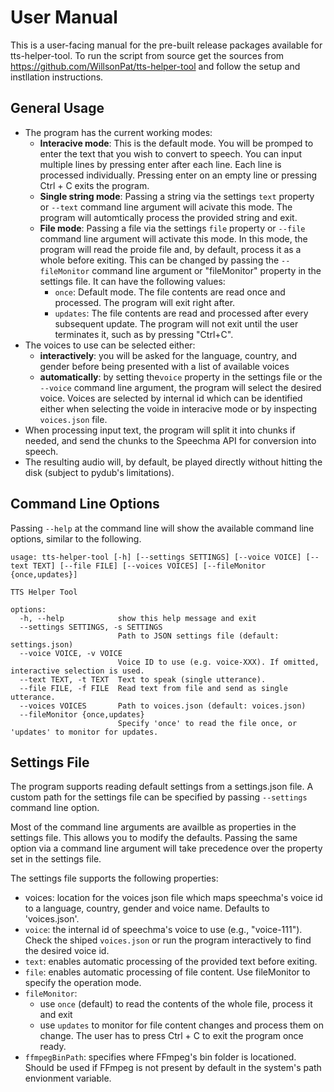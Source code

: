 # User Manual

This is a user-facing manual for the pre-built release packages available for tts-helper-tool. To run the script from source get the sources from <https://github.com/WillsonPat/tts-helper-tool> and follow the setup and instllation instructions.

## General Usage

- The program has the current working modes:
  - **Interacive mode**: This is the default mode. You will be promped to enter the text that you wish to convert to speech. You can input multiple lines by pressing enter after each line. Each line is processed individually. Pressing enter on an empty line or pressing Ctrl + C exits the program.
  - **Single string mode**: Passing a string via the settings `text` property or `--text` command line argument will acivate this mode. The program will automtically process the provided string and exit.
  - **File mode**: Passing a file via the settings `file` property or `--file` command line argument will activate this mode. In this mode, the program will read the proide file and, by default, process it as a whole before exiting. This can be changed by passing the `--fileMonitor` command line argument or "fileMonitor" property in the settings file. It can have the following values:
    - `once`: Default mode. The file contents are read once and processed. The program will exit right after.
    - `updates`: The file contents are read and processed after every subsequent update. The program will not exit until the user terminates it, such as by pressing "Ctrl+C".
- The voices to use can be selected either:
  - **interactively**: you will be asked for the language, country, and gender before being presented with a list of available voices
  - **automatically**: by setting the`voice` property in the settings file or the `--voice` command line argument, the program will select the desired voice. Voices are selected by internal id which can be identified either when selecting the voide in interacive mode or by inspecting `voices.json` file.
- When processing input text, the program will split it into chunks if needed, and send the chunks to the Speechma API for conversion into speech.
- The resulting audio will, by default, be played directly without hitting the disk (subject to pydub's limitations).

## Command Line Options

Passing `--help` at the command line will show the available command line options, similar to the following.

```text
usage: tts-helper-tool [-h] [--settings SETTINGS] [--voice VOICE] [--text TEXT] [--file FILE] [--voices VOICES] [--fileMonitor {once,updates}]

TTS Helper Tool

options:
  -h, --help            show this help message and exit
  --settings SETTINGS, -s SETTINGS
                        Path to JSON settings file (default: settings.json)
  --voice VOICE, -v VOICE
                        Voice ID to use (e.g. voice-XXX). If omitted, interactive selection is used.
  --text TEXT, -t TEXT  Text to speak (single utterance).
  --file FILE, -f FILE  Read text from file and send as single utterance.
  --voices VOICES       Path to voices.json (default: voices.json)
  --fileMonitor {once,updates}
                        Specify 'once' to read the file once, or 'updates' to monitor for updates.
```

## Settings File

The program supports reading default settings from a settings.json file. A custom path for the settings file can be specified by passing `--settings` command line option.

Most of the command line arguments are availble as properties in the settings file. This allows you to modify the defaults. Passing the same option via a command line argument will take precedence over the property set in the settings file.

The settings file supports the following properties:

- voices: location for the voices json file which maps speechma's voice id to a language, country, gender and voice name. Defaults to 'voices.json'.
- `voice`: the internal id of speechma's voice to use (e.g., "voice-111"). Check the shiped `voices.json` or run the program interactively to find the desired voice id.
- `text`: enables automatic processing of the provided text before exiting.
- `file`: enables automatic processing of file content. Use fileMonitor to specify the operation mode.
- `fileMonitor`:
  - use `once` (default) to read the contents of the whole file, process it and exit
  - use `updates` to monitor for file content changes and process them on change. The user has to press Ctrl + C to exit the program once ready.
- `ffmpegBinPath`: specifies where FFmpeg's bin folder is locationed. Should be used if FFmpeg is not present by default in the system's path envionment variable.
